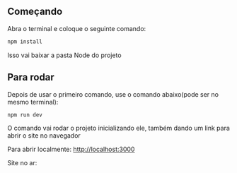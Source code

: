 ## Começando

Abra o terminal e coloque o seguinte comando:

````bash
npm install
````
Isso vai baixar a pasta Node do projeto

## Para rodar

Depois de usar o primeiro comando, use o comando abaixo(pode ser no mesmo terminal):

```bash
npm run dev
```
O comando vai rodar o projeto inicializando ele, também dando um link para abrir o site no navegador

Para abrir localmente: [http://localhost:3000](http://localhost:3000)


Site no ar: 
